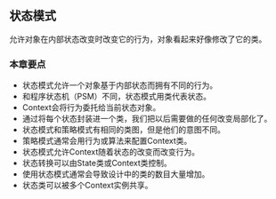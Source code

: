 ## 状态模式
允许对象在内部状态改变时改变它的行为，对象看起来好像修改了它的类。

### 本章要点
* 状态模式允许一个对象基于内部状态而拥有不同的行为。
* 和程序状态机（PSM）不同，状态模式用类代表状态。
* Context会将行为委托给当前状态对象。
* 通过将每个状态封装进一个类，我们把以后需要做的任何改变局部化了。
* 状态模式和策略模式有相同的类图，但是他们的意图不同。
* 策略模式通常会用行为或算法来配置Context类。
* 状态模式允许Context随着状态的改变而改变行为。
* 状态转换可以由State类或Context类控制。
* 使用状态模式通常会导致设计中的类的数目大量增加。
* 状态类可以被多个Context实例共享。